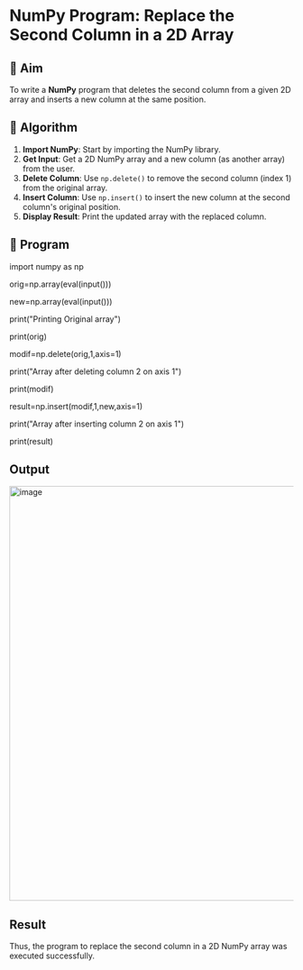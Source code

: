 # NumPy Program: Replace the Second Column in a 2D Array

## 🎯 Aim
To write a **NumPy** program that deletes the second column from a given 2D array and inserts a new column at the same position.

## 🧠 Algorithm
1. **Import NumPy**: Start by importing the NumPy library.
2. **Get Input**: Get a 2D NumPy array and a new column (as another array) from the user.
3. **Delete Column**: Use `np.delete()` to remove the second column (index 1) from the original array.
4. **Insert Column**: Use `np.insert()` to insert the new column at the second column's original position.
5. **Display Result**: Print the updated array with the replaced column.

## 🧾 Program

import numpy as np

orig=np.array(eval(input()))

new=np.array(eval(input()))

print("Printing Original array")

print(orig)

modif=np.delete(orig,1,axis=1)

print("Array after deleting column 2 on axis 1")

print(modif)

result=np.insert(modif,1,new,axis=1)

print("Array after inserting column 2 on axis 1")

print(result)

## Output
<img width="1132" height="736" alt="image" src="https://github.com/user-attachments/assets/babf2c97-94f5-4a5b-a717-2ffecd1f727b" />

## Result
Thus, the program to replace the second column in a 2D NumPy array was executed successfully.
